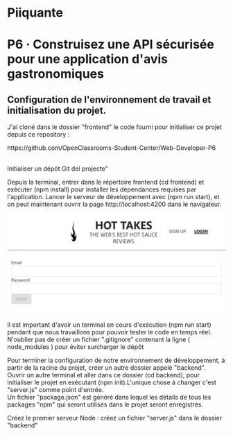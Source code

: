 # Piiquante
<h1>P6 · Construisez une API sécurisée pour une application d'avis gastronomiques</h1>

<h2>Configuration de l'environnement de travail et initialisation du projet.</h2>

<p>J'ai cloné dans le dossier "frontend" le code fourni pour initialiser ce projet depuis ce repository : </p>
    https://github.com/OpenClassrooms-Student-Center/Web-Developer-P6   <br><br>
<p>Initialiser un dépôt Git del projecte"
<p>Depuis la terminal, entrer dans le répertoire frontend (cd frontend) et exécuter (npm install) pour installer les dépendances requises par l'application. 
Lancer le serveur de développement avec (npm run start), et on peut maintenant ouvrir la page http://localhost:4200 dans le navigateur.</p>

<img src = "./ImgReadme/Inici_01.png"/>

<p>Il est important d'avoir un terminal en cours d'exécution (npm run start) pendant que nous travaillons pour pouvoir tester le code en temps réel.<br>
N'oublier pas de créer un fichier ".gitignore" contenant la ligne ( node_modules ) pour éviter surcharger le dépôt</p>

<p>Pour terminer la configuration de notre environnement de développement, à partir de la racine du projet, créer un autre dossier appelé "backend".<br>
Ouvrir un autre terminal et aller dans ce dossier (cd backend), pour initialiser le projet en exécutant (npm init).L'unique chose à changer c'est "server.js" comme point d'entrée. <br>
Un fichier "package.json" est généré dans lequel les détails de tous les packages "npm" qui seront utilisés dans le projet seront enregistrés.</p>

<p>Créez le premier serveur Node : créez un fichier "server.js" dans le dossier "backend"</p>
